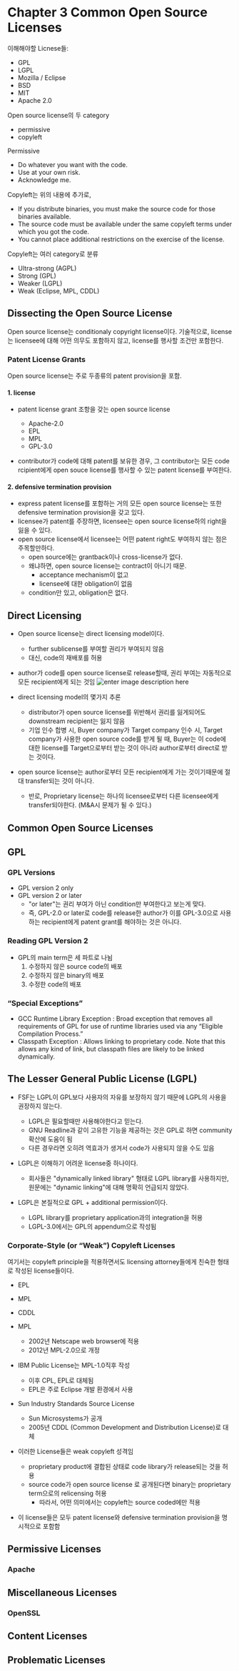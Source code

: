 
# Chapter 3 Common Open Source Licenses

이해해야할 Licnese들:
- GPL
- LGPL
- Mozilla / Eclipse
- BSD
- MIT
- Apache 2.0

Open source license의 두 category
- permissive
- copyleft

Permissive
- Do whatever you want with the code.  
- Use at your own risk.  
- Acknowledge me.

Copyleft는 위의 내용에 추가로,
- If you distribute binaries, you must make the source code for those binaries available. 
- The source code must be available under the same copyleft terms under which you got the code. 
- You cannot place additional restrictions on the exercise of the license.

Copyleft는 여러 category로 분류
- Ultra-strong (AGPL)
- Strong (GPL)
- Weaker (LGPL)
- Weak (Eclipse, MPL, CDDL)

## Dissecting the Open Source License
Open source license는 conditionaly copyright license이다. 
기술적으로, license는 licensee에 대해 어떤 의무도 포함하지 않고, license를 행사할 조건만 포함한다. 

### Patent License Grants
Open source license는 주로 두종류의 patent provision을 포함. 

#### 1. license

- patent license grant 조항을 갖는 open source license
	- Apache-2.0
	- EPL
	- MPL
	- GPL-3.0

- contributor가 code에 대해 patent를 보유한 경우, 그 contributor는 모든 code rcipient에게 open souce license를 행사할 수 있는 patent license를 부여한다. 

#### 2. defensive termination provision
- express patent license를 포함하는 거의 모든 open source license는 또한 defensive termination provision을 갖고 있다. 
- licensee가 patent를 주장하면, licensee는 open source license하의 right을 잃을 수 있다. 
- open source license에서 licensee는 어떤 patent right도 부여하지 않는 점은 주목할만하다. 
	- open source에는 grantback이나 cross-license가 없다. 
	- 왜냐하면, open source license는 contract이 아니기 때문.
		- acceptance mechanism이 없고
		- licensee에 대한 obligation이 없음
	- condition만 있고, obligation은 없다. 

## Direct Licensing
- Open source license는 direct licensing model이다. 
	- further sublicense를 부여할 권리가 부여되지 않음
	- 대신, code의 재배포를 허용
- author가 code를 open source license로 release할때, 권리 부여는 자동적으로 모든 recipient에게 되는 것임
![enter image description here](https://github.com/hakssung/opensource-for-business-kor/blob/master/img/fig-3.1.png)

- direct licensing model의 몇가지 추론
	- distributor가 open source license를 위반해서 권리를 잃게되어도 downstream recipient는 잃지 않음
	- 기업 인수 합병 시, Buyer company가 Target company 인수 시, Target company가 사용한 open source code를 받게 될 때, Buyer는 이 code에 대한 license를 Target으로부터 받는 것이 아니라 author로부터 direct로 받는 것이다. 
- open source license는 author로부터 모든 recipient에게 가는 것이기때문에 절대 transfer되는 것이 아니다. 
	- 반로, Proprietary license는 하나의 licensee로부터 다른 licensee에게 transfer되야한다. (M&A시 문제가 될 수 있다.)

## Common Open Source Licenses


## GPL

### GPL Versions
- GPL version 2 only
- GPL version 2 or later
	- "or later"는 권리 부여가 아닌 condition만 부여한다고 보는게 맞다. 
	- 즉, GPL-2.0 or later로 code를 release한 author가 이를 GPL-3.0으로 사용하는 recipient에게 patent grant를 해야하는 것은 아니다. 

### Reading GPL Version 2
- GPL의 main term은 세 파트로 나뉨
	1. 수정하지 않은 source code의 배포 
	2. 수정하지 않은 binary의 배포
	3. 수정한 code의 배포

### “Special Exceptions”
- GCC Runtime Library  Exception : Broad exception that removes all requirements of GPL for use of runtime libraries used via any “Eligible Compilation Process.”
- Classpath Exception : Allows linking to proprietary code. Note that this allows any kind of link, but classpath files are likely to be linked dynamically.

## The Lesser General Public License (LGPL)

- FSF는 LGPL이 GPL보다 사용자의 자유를 보장하지 않기 때문에 LGPL의 사용을 권장하지 않는다. 
	- LGPL은 필요할때만 사용해야한다고 믿는다. 
	- GNU Readline과 같이 고유한 기능을 제공하는 것은 GPL로 하면 community 확산에 도움이 됨
	- 다른 경우라면 오히려 역효과가 생겨서 code가 사용되지 않을 수도 있음

- LGPL은 이해하기 어려운 license중 하나이다. 
	- 회사들은 "dynamically linked library" 형태로 LGPL library를 사용하지만, 원문에는 "dynamic linking"에 대해 명확히 언급되지 않았다. 

- LGPL은 본질적으로 GPL + additional permission이다. 
	- LGPL library를 proprietary application과의 integration을 허용
	- LGPL-3.0에서는 GPL의 appendum으로 작성됨 

### Corporate-Style (or “Weak”) Copyleft Licenses

여기서는 copyleft principle을 적용하면서도 licensing attorney들에게 친숙한 형태로 작성된 license들이다. 
- EPL
- MPL
- CDDL

- MPL
	- 2002년 Netscape web browser에 적용
	- 2012년 MPL-2.0으로 개정

- IBM Public License는 MPL-1.0직후 작성
	- 이후 CPL, EPL로 대체됨
	- EPL은 주로 Eclipse 개발 환경에서 사용

- Sun Industry Standards Source License
	- Sun Microsystems가 공개
	- 2005년 CDDL (Common Development and Distribution License)로 대체

- 이러한 License들은 weak copyleft 성격임
	- proprietary product에 결합된 상태로 code library가 release되는 것을 허용
	- source code가 open source license 로 공개된다면 binary는 proprietary term으로의 relicensing 허용
		- 따라서, 어떤 의미에서는 copyleft는 source coded에만 적용
- 이 license들은 모두 patent license와 defensive termination provision을 명시적으로 포함함

## Permissive Licenses

### Apache

## Miscellaneous Licenses


### OpenSSL

## Content Licenses

## Problematic Licenses






